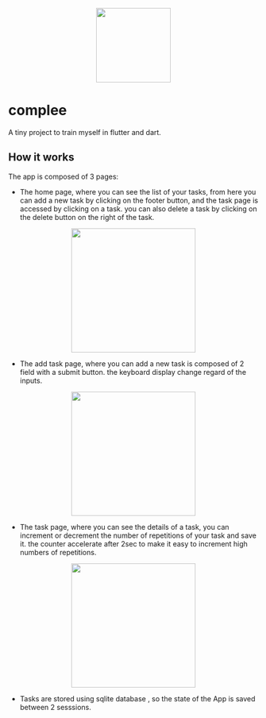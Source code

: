 <p align="center">
  <img src="https://user-images.githubusercontent.com/8861747/189709596-5c2753ce-fab2-432f-9e95-e1336644a893.png" width="150">
</p>
 
# complee

A tiny project to train myself in flutter and dart.



## How it works

The app is composed of 3 pages:

- The home page, where you can see the list of your tasks, from here you can add a new task by clicking on the footer button, and the task page is accessed by clicking on a task. you can also delete a task by clicking on the delete button on the right of the task.

<p align="center">
  <img src="https://user-images.githubusercontent.com/8861747/189701957-0af81fc4-6f92-48e6-9b04-858c6e70992b.jpg" width="250">
</p>

- The add task page, where you can add a new task is composed of 2 field with a submit button. the keyboard display change regard of the inputs.

<p align="center">
  <img src="https://media.giphy.com/media/lQ3FtsFC36CKbfqzN8/giphy.gif" width="250">
</p>

- The task page, where you can see the details of a task, you can increment or decrement the number of repetitions of your task and save it.
the counter accelerate after 2sec to make it easy to increment high numbers of repetitions.

<p align="center">
  <img src="https://media.giphy.com/media/jBFU3HNikYRtQmjThQ/giphy.gif" width="250">  
</p>

- Tasks are stored using sqlite database , so the state of the App is saved between 2 sesssions.


